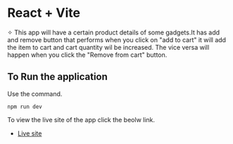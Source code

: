 # React + Vite

✧ This app will have a certain product details of some gadgets.It has add and remove button that performs when you click on "add to cart" it will add the item to cart and cart quantity wil be increased.
The vice versa will happen when you click the "Remove from cart" button.

## To Run the application

Use the command.

`npm run dev`

To view the live site of the app click the beolw link.

- [Live site](https://react-shopping-cart01.netlify.app/)
